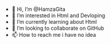 - 👋 Hi, I’m @HamzaGita
- 👀 I’m interested in Html and Devloping
- 🌱 I’m currently learning about Html
- 💞️ I’m looking to collaborate on GitHub
- 📫 How to reach me i have no idea

<!---
HamzaGita/HamzaGita is a ✨ special ✨ repository because its `README.md` (this file) appears on your GitHub profile.
You can click the Preview link to take a look at your changes.
--->
